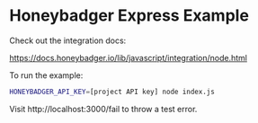 # Honeybadger Express Example

Check out the integration docs:

https://docs.honeybadger.io/lib/javascript/integration/node.html

To run the example:

```sh
HONEYBADGER_API_KEY=[project API key] node index.js
```

Visit http://localhost:3000/fail to throw a test error.
